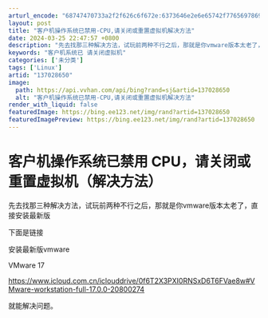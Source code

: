 ```yaml
---
arturl_encode: "68747470733a2f2f626c6f672e:6373646e2e6e65742f77656978696e5f36323430373331302f:61727469636c652f64657461696c732f313337303238363530"
layout: post
title: "客户机操作系统已禁用-CPU,请关闭或重置虚拟机解决方法"
date: 2024-03-25 22:47:57 +0800
description: "先去找那三种解决方法，试玩前两种不行之后，那就是你vmware版本太老了，直接安装最新版。安装最新版"
keywords: "客户机系统已 请关闭虚拟机"
categories: ['未分类']
tags: ['Linux']
artid: "137028650"
image:
  path: https://api.vvhan.com/api/bing?rand=sj&artid=137028650
  alt: "客户机操作系统已禁用-CPU,请关闭或重置虚拟机解决方法"
render_with_liquid: false
featuredImage: https://bing.ee123.net/img/rand?artid=137028650
featuredImagePreview: https://bing.ee123.net/img/rand?artid=137028650
---
```


# 客户机操作系统已禁用 CPU，请关闭或重置虚拟机（解决方法）

先去找那三种解决方法，试玩前两种不行之后，那就是你vmware版本太老了，直接安装最新版

下面是链接

安装最新版vmware

VMware 17
  
https://www.icloud.com.cn/iclouddrive/0f6T2X3PXI0RNSxD6T6FVae8w#VMware-workstation-full-17.0.0-20800274

就能解决问题。